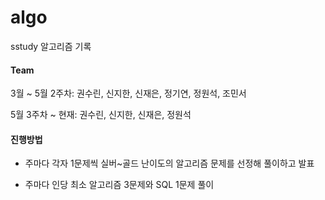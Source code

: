 # algo

sstudy 알고리즘 기록



#### Team

3월 ~ 5월 2주차: 권수린, 신지한, 신재은, 정기연, 정원석, 조민서

5월 3주차 ~ 현재: 권수린, 신지한, 신재은, 정원석



#### 진행방법

- 주마다 각자 1문제씩 실버~골드 난이도의 알고리즘 문제를 선정해 풀이하고 발표

- 주마다 인당 최소 알고리즘 3문제와 SQL 1문제 풀이
